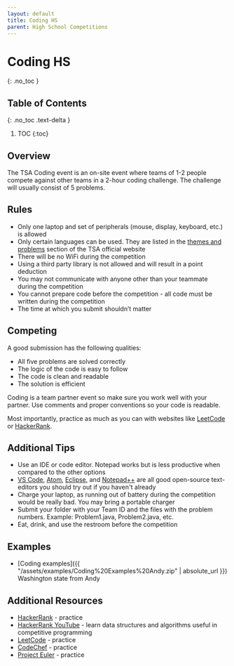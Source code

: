 ```yaml
---
layout: default
title: Coding HS
parent: High School Competitions
---
```


# Coding HS

{: .no_toc }

## Table of Contents

{: .no_toc .text-delta }

1. TOC
{:toc}

## Overview

The TSA Coding event is an on-site event where teams of 1-2 people compete against other teams in a 2-hour coding challenge. The challenge will usually consist of 5 problems.

## Rules

- Only one laptop and set of peripherals (mouse, display, keyboard, etc.) is allowed
- Only certain languages can be used. They are listed in the [themes and problems](https://tsaweb.org/competitions-programs/tsa/themes-problems) section of the TSA official website
- There will be no WiFi during the competition
- Using a third party library is not allowed and will result in a point deduction
- You may not communicate with anyone other than your teammate during the competition
- You cannot prepare code before the competition - all code must be written during the competition
- The time at which you submit shouldn’t matter

## Competing

A good submission has the following qualities:

- All five problems are solved correctly
- The logic of the code is easy to follow
- The code is clean and readable
- The solution is efficient

Coding is a team partner event so make sure you work well with your partner. Use comments and proper conventions so your code is readable.

Most importantly, practice as much as you can with websites like [LeetCode](https://leetcode.com/) or [HackerRank](https://www.hackerrank.com/).

## Additional Tips

- Use an IDE or code editor. Notepad works but is less productive when compared to the other options
- [VS Code](https://code.visualstudio.com/), [Atom](https://atom.io/), [Eclipse](https://www.eclipse.org/), and [Notepad++](https://notepad-plus-plus.org/) are all good open-source text-editors you should try out if you haven't already
- Charge your laptop, as running out of battery during the competition would be really bad. You may bring a portable charger
- Submit your folder with your Team ID and the files with the problem numbers. Example: Problem1.java, Problem2.java, etc.
- Eat, drink, and use the restroom before the competition

## Examples

- [Coding examples]({{ "/assets/examples/Coding%20Examples%20Andy.zip" | absolute_url }}) Washington state from Andy

## Additional Resources

- [HackerRank](https://www.hackerrank.com/) - practice
- [HackerRank YouTube](https://www.youtube.com/channel/UCOf7UPMHBjAavgD0Qw5q5ww) - learn data structures and algorithms useful in competitive programming
- [LeetCode](https://leetcode.com/) - practice
- [CodeChef](https://www.codechef.com/) - practice
- [Project Euler](https://projecteuler.net/) - practice
